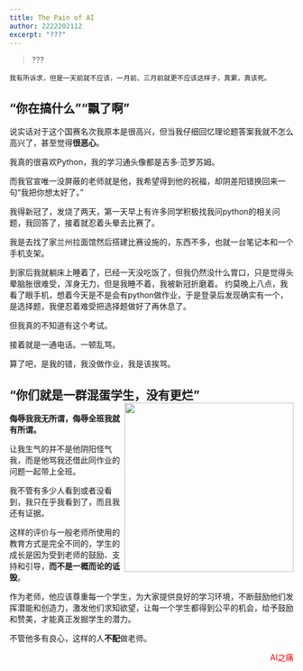 ```yaml
---
title: The Pain of AI
author: 2222202112
excerpt: "???"
---
```


> ???

    我有所诉求，但是一天前就不应该，一月前、三月前就更不应该这样子，真累，真该死。

## “你在搞什么”“飘了啊”

说实话对于这个国赛名次我原本是很高兴，但当我仔细回忆理论题答案我就不怎么高兴了，甚至觉得**很恶心**。

我真的很喜欢Python，我的学习通头像都是吉多·范罗苏姆。

而我官宣唯一没屏蔽的老师就是他，我希望得到他的祝福，却阴差阳错换回来一句“我把你想太好了。”

我得新冠了，发烧了两天，第一天早上有许多同学积极找我问python的相关问题，我回答了，接着就忍着头晕去比赛了。

我是去找了家兰州拉面馆然后搭建比赛设施的，东西不多，也就一台笔记本和一个手机支架。

到家后我就躺床上睡着了，已经一天没吃饭了，但我仍然没什么胃口，只是觉得头晕脑胀很难受，浑身无力，但是我睡不着，我被新冠折磨着。
约莫晚上八点，我看了眼手机，想着今天是不是会有python做作业，于是登录后发现确实有一个，是选择题，我便忍着难受把选择题做好了再休息了。  

但我真的不知道有这个考试。

接着就是一通电话。一顿乱骂。

算了吧，是我的错，我没做作业，我是该挨骂。

## “你们就是一群混蛋学生，没有更烂” <img align="right" width="300" src="https://academic.jyunko.cn/assets/46855298c1258d71.png">

**侮辱我我无所谓，侮辱全班我就有所谓。**

让我生气的并不是他阴阳怪气我，而是他骂我还借此同作业的问题一起带上全班。

我不管有多少人看到或者没看到，我只在乎我看到了，而且我还有证据。

这样的评价与一般老师所使用的教育方式是完全不同的，学生的成长是因为受到老师的鼓励、支持和引导，**而不是一概而论的诋毁**。

作为老师，他应该尊重每一个学生，为大家提供良好的学习环境，不断鼓励他们发挥潜能和创造力，激发他们求知欲望，让每一个学生都得到公平的机会，给予鼓励和赞美，才能真正发掘学生的潜力。

不管他多有良心，这样的人**不配**做老师。

<p align="right"><font color="red">AI之痛</font></p>
